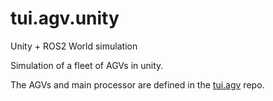 # tui.agv.unity
Unity + ROS2 World simulation

Simulation of a fleet of AGVs in unity.

The AGVs and main processor are defined in the [tui.agv](https://github.com/fadlio/tui.agv) repo.
